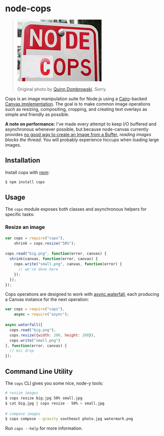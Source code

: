 # node-cops

> ![](https://raw.githubusercontent.com/shawnbot/node-cops/master/assets/node-cops.jpg)
>
> Original photo by [Quinn Dombrowski](https://www.flickr.com/photos/quinnanya/6668359047/). Sorry.

Cops is an image manipulation suite for Node.js using a
[Cairo](http://cairographics.org/)-backed
[Canvas implementation](https://github.com/Automattic/node-canvas). The goal is
to make common image operations such as resizing, compositing, cropping, and creating
text overlays as simple and friendly as possible.

**A note on performance:** I've made every attempt to keep I/O buffered and
asynchronous whenever possible, but because node-canvas currently provides
[no good way to create an Image from a Buffer](https://github.com/Automattic/node-canvas/issues/413),
*reading images blocks the thread*. You will probably experience hiccups when loading
large images.

## Installation
Install cops with [npm](http://npmjs.org):

```sh
$ npm install cops
```

## Usage
The `cops` module exposes both classes and asynchronous
helpers for specific tasks:

### Resize an image
```js
var cops = require("cops"),
    shrink = cops.resize("50%");

cops.read("big.png", function(error, canvas) {
  shrink(canvas, function(error, canvas) {
    cops.write("small.png", canvas, function(error) {
      // we're done here
    });
  });
});
```

Cops operations are designed to work with
[async.waterfall](https://github.com/caolan/async#waterfall),
each producing a Canvas instance for the next operation:

```js
var cops = require("cops"),
    async = require("async");

async.waterfall([
  cops.read("big.png"),
  cops.resize({width: 200, height: 200}),
  cops.write("small.png")
], function(error, canvas) {
  // mic drop
});
```

## Command Line Utility
The `cops` CLI gives you some nice, node-y tools:

```sh
# resize images
$ cops resize big.jpg 50% small.jpg
$ cat big.jpg | cops resize - 50% > small.jpg

# compose images
$ cops compose --gravity southeast photo.jpg watermark.png
```

Run `cops --help` for more information.

